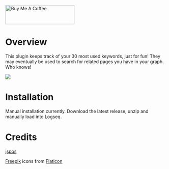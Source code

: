<a href="https://www.buymeacoffee.com/hkgnp.dev" target="_blank"><img src="https://cdn.buymeacoffee.com/buttons/v2/arial-violet.png" alt="Buy Me A Coffee" style="height: 60px !important;width: 217px !important;" ></a>

# Overview

This plugin keeps track of your 30 most used keywords, just for fun! They may eventually be used to search for related pages you have in your graph. Who knows!

![](/screenshots/demo.gif)

# Installation

Manual installation currently. Download the latest release, unzip and manually load into Logseq.

# Credits

[jspos](https://code.google.com/archive/p/jspos/source)

[Freepik](www.freepik.com) icons from [Flaticon](www.flaticon.com)
